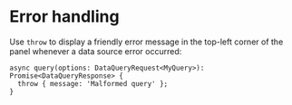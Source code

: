 # Error handling

Use `throw` to display a friendly error message in the top-left corner of the panel whenever a data source error occurred:

```
async query(options: DataQueryRequest<MyQuery>): Promise<DataQueryResponse> {
  throw { message: 'Malformed query' };
}
```
